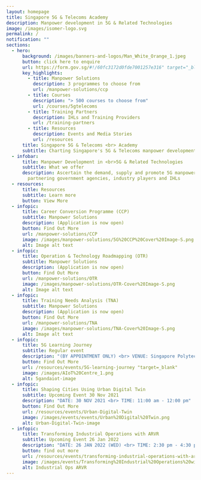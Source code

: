 ```yaml
---
layout: homepage
title: Singapore 5G & Telecoms Academy
description: Manpower development in 5G & Related Technologies
image: /images/isomer-logo.svg
permalink: /
notification: ""
sections:
  - hero:
      background: /images/banners-and-logos/Man_White_Orange_1.jpeg
      button: click here to enquire
      url: https://form.gov.sg/#!/60fc3172d0fde7001257e316" target="_blank
      key_highlights:
        - title: Manpower Solutions
          description: 3 programmes to choose from
          url: /manpower-solutions/ccp
        - title: Courses
          description: "> 500 courses to choose from"
          url: /courses/5gtelecoms
        - title: Training Partners
          description: IHLs and Training Providers
          url: /training-partners
        - title: Resources
          description: Events and Media Stories
          url: /resources
      title: Singapore 5G & Telecoms <br> Academy
      subtitle: Charting Singapore's 5G & Telecoms manpower development with you
  - infobar:
      title: Manpower Development in <br>5G & Related Technologies
      subtitle: What we offer
      description: Ascertain the demand, supply and promote 5G manpower development by
        partnering government agencies, industry players and IHLs
  - resources:
      title: Resources
      subtitle: Learn more
      button: View More
  - infopic:
      title: Career Conversion Programme (CCP)
      subtitle: Manpower Solutions
      description: (Application is now open)
      button: Find Out More
      url: /manpower-solutions/CCP
      image: /images/manpower-solutions/5G%20CCP%20Cover%20Image-S.png
      alt: Image alt text
  - infopic:
      title: Operation & Technology Roadmapping (OTR)
      subtitle: Manpower Solutions
      description: (Application is now open)
      button: Find Out More
      url: /manpower-solutions/OTR
      image: /images/manpower-solutions/OTR-Cover%20Image-S.png
      alt: Image alt text
  - infopic:
      title: Training Needs Analysis (TNA)
      subtitle: Manpower Solutions
      description: (Application is now open)
      button: Find Out More
      url: /manpower-solutions/TNA
      image: /images/manpower-solutions/TNA-Cover%20Image-S.png
      alt: Image alt text
  - infopic:
      title: 5G Learning Journey
      subtitle: Regular event
      description: "(BY APPOINTMENT ONLY) <br> VENUE: Singapore Polytechnic"
      button: Find Out More
      url: /resources/events/5G-learning-journey "target=_blank"
      image: /images/AIoT%20Centre_1.png
      alt: 5gandaiot-image
  - infopic:
      title: Shaping Cities Using Urban Digital Twin
      subtitle: Upcoming Event 30 Nov 2021
      description: "DATE: 30 NOV 2021 <br> TIME: 11:00 am - 12:00 pm"
      button: Find Out More
      url: /resources/events/Urban-Digital-Twin
      image: /images/events/events/Urban%20Digital%20Twin.png
      alt: Urban-Digital-Twin-image
  - infopic:
      title: Transforming Industrial Operations with ARVR
      subtitle: Upcoming Event 26 Jan 2022
      description: "DATE: 26 JAN 2022 (WED) <br> TIME: 2:30 pm - 4:30 pm"
      button: find out more
      url: /resources/events/transforming-industrial-operations-with-arvr
      image: /images/events/Transforming%20Industrial%20Operations%20with%20ARVR_Shortened.png
      alt: Industrial Ops ARVR
---
```

